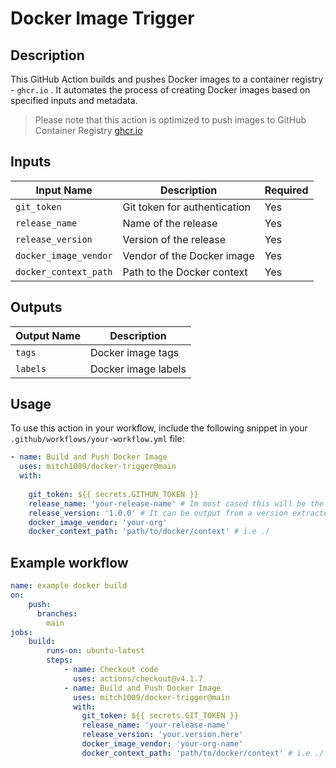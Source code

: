 # Docker Image Trigger

## Description
This GitHub Action builds and pushes Docker images to a container registry - `ghcr.io` . It automates the process of creating Docker images based on specified inputs and metadata.

> Please note that this action is optimized to push images to GitHub Container Registry [ghcr.io](https://ghcr.io)

## Inputs

| Input Name           | Description                          | Required |
|---------------------|--------------------------------------|----------|
| `git_token`         | Git token for authentication         | Yes      |
| `release_name`      | Name of the release                  | Yes      |
| `release_version`   | Version of the release               | Yes      |
| `docker_image_vendor` | Vendor of the Docker image         | Yes      |
| `docker_context_path` | Path to the Docker context        | Yes      |

## Outputs

| Output Name | Description                     |
|-------------|---------------------------------|
| `tags`      | Docker image tags               |
| `labels`    | Docker image labels             |

## Usage

To use this action in your workflow, include the following snippet in your `.github/workflows/your-workflow.yml` file:

```yaml
- name: Build and Push Docker Image
  uses: mitch1009/docker-trigger@main
  with:
    
    git_token: ${{ secrets.GITHUN_TOKEN }}
    release_name: 'your-release-name' # Im most cased this will be the image tag
    release_version: '1.0.0' # It can be output from a version extracted from the codebase
    docker_image_vendor: 'your-org'
    docker_context_path: 'path/to/docker/context' # i.e ./
```

## Example workflow

```yaml
name: example docker build
on:
    push:
      branches:
        main
jobs:
    build:
        runs-on: ubuntu-latest
        steps:
            - name: Checkout code
              uses: actions/checkout@v4.1.7
            - name: Build and Push Docker Image
              uses: mitch1009/docker-trigger@main
              with:
                git_token: ${{ secrets.GIT_TOKEN }}
                release_name: 'your-release-name'
                release_version: 'your.version.here'
                docker_image_vendor: 'your-org-name'
                docker_context_path: 'path/to/docker/context' # i.e ./
```
